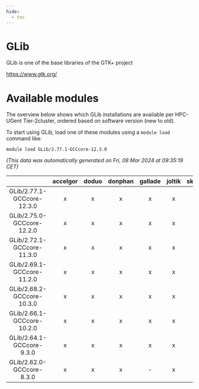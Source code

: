 ```yaml
---
hide:
  - toc
---
```


GLib
====


GLib is one of the base libraries of the GTK+ project

https://www.gtk.org/
# Available modules


The overview below shows which GLib installations are available per HPC-UGent Tier-2cluster, ordered based on software version (new to old).

To start using GLib, load one of these modules using a `module load` command like:

```shell
module load GLib/2.77.1-GCCcore-12.3.0
```

*(This data was automatically generated on Fri, 08 Mar 2024 at 09:35:19 CET)*  

| |accelgor|doduo|donphan|gallade|joltik|skitty|
| :---: | :---: | :---: | :---: | :---: | :---: | :---: |
|GLib/2.77.1-GCCcore-12.3.0|x|x|x|x|x|x|
|GLib/2.75.0-GCCcore-12.2.0|x|x|x|x|x|x|
|GLib/2.72.1-GCCcore-11.3.0|x|x|x|x|x|x|
|GLib/2.69.1-GCCcore-11.2.0|x|x|x|x|x|x|
|GLib/2.68.2-GCCcore-10.3.0|x|x|x|x|x|x|
|GLib/2.66.1-GCCcore-10.2.0|x|x|x|x|x|x|
|GLib/2.64.1-GCCcore-9.3.0|x|x|x|x|x|x|
|GLib/2.62.0-GCCcore-8.3.0|x|x|x|-|x|x|
